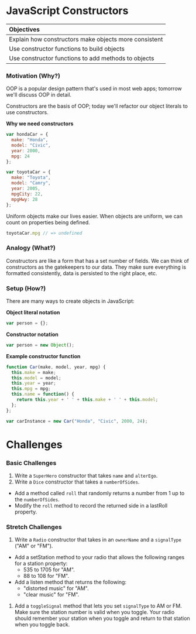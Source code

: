 # JavaScript Constructors
| Objectives |
| :--- |
| Explain how constructors make objects more consistent |
| Use constructor functions to build objects |
| Use constructor functions to add methods to objects |

### Motivation (Why?)

OOP is a popular design pattern that's used in most web apps; tomorrow we'll discuss OOP in detail.

Constructors are the basis of OOP; today we'll refactor our object literals to use constructors.

**Why we need constructors**

```js
var hondaCar = {
  make: "Honda",
  model: "Civic",
  year: 2000,
  mpg: 24
};

var toyotaCar = {
  make: "Toyota",
  model: "Camry",
  year: 2005,
  mpgCity: 22,
  mpgHwy: 28
};
```


Uniform objects make our lives easier. When objects are uniform, we can count on properties being defined.

```js
toyotaCar.mpg // => undefined
```


### Analogy (What?)

Constructors are like a form that has a set number of fields. We can think of constructors as the gatekeepers to our data. They make sure everything is formatted consistently, data is persisted to the right place, etc.

### Setup (How?)

There are many ways to create objects in JavaScript:

**Object literal notation**

```js
var person = {};
```

**Constructor notation**

```js
var person = new Object();
```

**Example constructor function**

```js
function Car(make, model, year, mpg) {
  this.make = make;
  this.model = model;
  this.year = year;
  this.mpg = mpg;
  this.name = function() {
    return this.year + ' ' + this.make + ' ' + this.model;
  };
};

var carInstance = new Car("Honda", "Civic", 2000, 24);
```


# Challenges

### Basic Challenges
1. Write a `SuperHero` constructor that takes `name` and `alterEgo`.
1. Write a `Dice` constructor that takes a `numberOfSides`.
  * Add a method called `roll` that randomly returns a number from 1 up to the `numberOfSides`.
  * Modify the `roll` method to record the returned side in a lastRoll property.

### Stretch Challenges
1. Write a `Radio` constructor that takes in an `ownerName` and a `signalType` ("AM" or "FM").
  * Add a setStation method to your radio that allows the following ranges for a station property:
    * 535 to 1705 for "AM".
    * 88 to 108 for "FM".
  * Add a listen method that returns the following:
    * "distorted music" for "AM".
    * "clear music" for "FM".
  1. Add a `toggleSignal` method that lets you set `signalType` to AM or FM. Make sure the station number is valid when you toggle. Your radio should remember your station when you toggle and return to that station when you toggle back.
